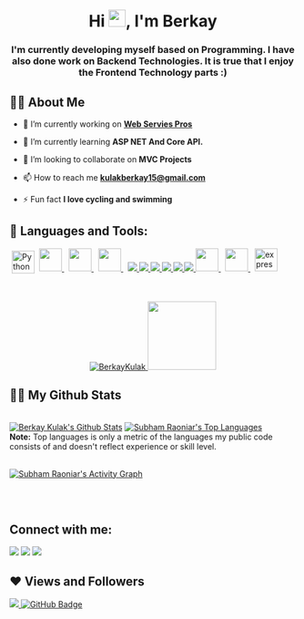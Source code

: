 
<h1 align="center">Hi <img src="https://raw.githubusercontent.com/MartinHeinz/MartinHeinz/master/wave.gif" width="30px">, I'm Berkay
</h1>
<h3 align="center">I'm currently developing myself based on Programming. I have also done work on Backend Technologies. It is true that I enjoy the Frontend Technology  parts :)</h3>

## 🙋‍♂️ About Me

- 🔭 I’m currently working on **[Web Servies Pros](https://www.webservicespros.com/)**

- 🌱 I’m currently learning **ASP NET And Core API.**

- 👯 I’m looking to collaborate on **MVC Projects**

- 📫 How to reach me **kulakberkay15@gmail.com**

- ⚡ Fun fact **I love cycling and swimming**

## 🚀 Languages and Tools:

<p align="left">
 <img src="https://user-images.githubusercontent.com/61355143/141692028-0368ce1a-ce1e-4462-82eb-52deae57af61.png" alt="Python" height="40" style="vertical-align:top; margin:4px">
  <a style="padding-right:8px;" href="https://nodejs.org" target="_blank"> <img src="https://user-images.githubusercontent.com/61355143/141735076-7ba84898-2a0f-4c6f-ba35-75db69217239.png" height="40"/> </a> 
 <a style="padding-right:8px;" href="https://nodejs.org" target="_blank"> <img src="https://user-images.githubusercontent.com/61355143/141735229-e49d4a22-866d-4b99-9741-a7fdb60b3e9c.png" height="40"/> </a>
 <a style="padding-right:8px;" href="https://nodejs.org" target="_blank"> <img src="https://user-images.githubusercontent.com/61355143/141692297-b0b08a2b-6f13-4c88-99bd-37a7f1f4fa1b.png" height="40"/> </a> 
    <a href="https://reactjs.org/" target="_blank"> <img src="https://img.icons8.com/color/48/000000/react-native.png"/> </a>
    <a href="https://developer.mozilla.org/en-US/docs/Web/JavaScript" target="_blank"> <img src="https://img.icons8.com/color/48/000000/javascript.png"/> </a> 
    <a href="https://www.w3.org/html/" target="_blank"> <img src="https://img.icons8.com/color/48/000000/html-5.png"/> </a> 
    <a href="https://www.w3schools.com/css/" target="_blank"> <img src="https://img.icons8.com/color/48/000000/css3.png"/> </a> 
    <a href="https://getbootstrap.com" target="_blank"> <img src="https://img.icons8.com/color/48/000000/bootstrap.png"/> </a> 
    <a href="https://www.python.org" target="_blank"> <img src="https://img.icons8.com/color/48/000000/python.png"/> </a> 
    <a style="padding-right:8px;" href="https://nodejs.org" target="_blank"> <img src="https://user-images.githubusercontent.com/61355143/141692202-3d10733f-ec4d-4f95-b66c-268bfad8ee4b.png" height="40"/> </a>
 <a style="padding-right:8px;" href="https://nodejs.org" target="_blank"> <img src="https://user-images.githubusercontent.com/61355143/141735554-290ab652-67cb-43e0-b35c-8544065946ea.png" height="40"/> </a>
    <a href="https://expressjs.com" target="_blank"> <img src="https://user-images.githubusercontent.com/61355143/141692265-041b96c0-1b8d-4bd6-bc36-932ac3e91338.png" alt="express" width="40" height="40"/> </a>

</p>

<!-- [![React Badge](https://img.shields.io/badge/-React-61DBFB?style=for-the-badge&labelColor=black&logo=react&logoColor=61DBFB)](#)  [![Javascript Badge](https://img.shields.io/badge/-Javascript-F0DB4F?style=for-the-badge&labelColor=black&logo=javascript&logoColor=F0DB4F)](#) [![Typescript Badge](https://img.shields.io/badge/-Typescript-007acc?style=for-the-badge&labelColor=black&logo=typescript&logoColor=007acc)](#) [![Nodejs Badge](https://img.shields.io/badge/-Nodejs-3C873A?style=for-the-badge&labelColor=black&logo=node.js&logoColor=3C873A)](#) [![GraphQL Badge](https://img.shields.io/badge/-GraphQl-e535ab?style=for-the-badge&labelColor=black&logo=node.js&logoColor=e535ab)](#) -->
<br/>

<p align="center">
    <a href="https://github.com/BerkayKulak/github-readme-streak-stats">
        <img title="🔥 Get streak stats for your profile at git.io/streak-stats" alt="BerkayKulak" src="https://github-readme-streak-stats.herokuapp.com/?user=BerkayKulak&theme=black-ice&hide_border=true&stroke=0000&background=060A0CD0"/>
    </a>
 <a href="#"><img width="120px" text-align= "center" height="120px" src="https://user-images.githubusercontent.com/61355143/141691362-ea025843-55a9-41d2-8621-43e1c36b9396.gif" height="175px"/></a>
</p>

## 🐱‍👓 My Github Stats

  <br/>
    <a href="https://github.com/BerkayKulak/github-readme-stats"><img alt="Berkay Kulak's Github Stats" src="https://github-readme-stats.vercel.app/api?username=BerkayKulak&show_icons=true&count_private=true&theme=react&hide_border=true&bg_color=0D1117" /></a>
  <a href="https://github.com/BerkayKulak/github-readme-stats"><img alt="Subham Raoniar's Top Languages" src="https://github-readme-stats.vercel.app/api/top-langs/?username=BerkayKulak&langs_count=8&count_private=true&layout=compact&theme=react&hide_border=true&bg_color=0D1117" /></a>
  <br/>
  <b>Note:</b> Top languages is only a metric of the languages my public code consists of and doesn't reflect experience or skill level.

<br/>
<br/>

<a href="https://github.com/BerkayKulak/github-readme-activity-graph"><img alt="Subham Raoniar's Activity Graph" src="https://activity-graph.herokuapp.com/graph?username=BerkayKulak&bg_color=0D1117&color=5BCDEC&line=5BCDEC&point=FFFFFF&hide_border=true" /></a>

<br/>
<br/>

## Connect with me:

<p align="left">

<a href = "https://www.linkedin.com/in/berkay-kulak-3442311b1/"><img src="https://img.icons8.com/fluent/48/000000/linkedin.png"/></a>
<a href = "https://twitter.com/berkaywbssp"><img src="https://img.icons8.com/fluent/48/000000/twitter.png"/></a>
<a href = "https://www.instagram.com/berkayklk_/"><img src="https://img.icons8.com/fluent/48/000000/instagram-new.png"/></a>

</p>

## ❤ Views and Followers

<a href="https://github.com/Meghna-DAS/github-profile-views-counter">
    <img src="https://komarev.com/ghpvc/?username=BerkayKulak">
</a>
<a href="https://github.com/BerkayKulak?tab=followers"><img src="https://img.shields.io/github/followers/BerkayKulak?label=Followers&style=social" alt="GitHub Badge"></a>
